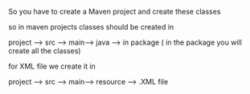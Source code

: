 
So you have to create a Maven project and create these classes 

so in maven projects classes should be created in

project --> src --> main--> java --> in package ( in the package you will create all the classes)


for XML file we create it in 

project --> src --> main--> resource --> .XML file
